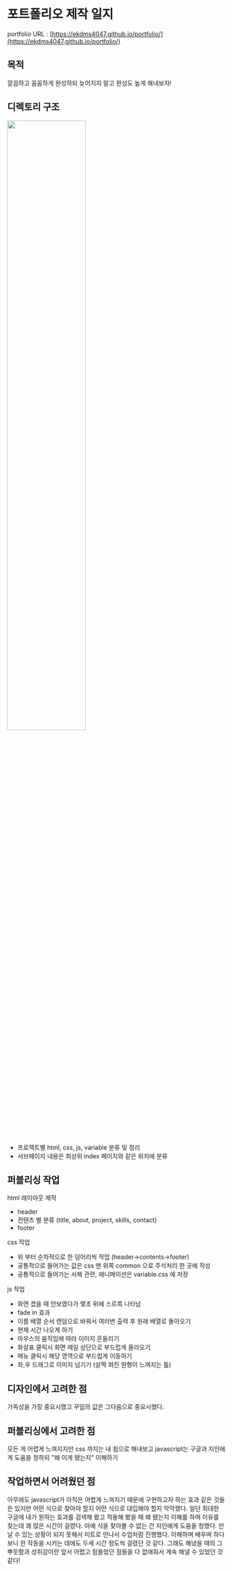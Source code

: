 # 포트폴리오 제작 일지
portfolio URL :  [https://ekdms4047.github.io/portfolio/](https://ekdms4047.github.io/portfolio/)

## 목적
깔끔하고 꼼꼼하게 완성하되 늦어지지 말고 완성도 높게 해내보자!

## 디렉토리 구조
<img width="60%" src="https://github.com/ekdms4047/portfolio/assets/127369419/1dd35ce9-a7fb-4a30-b0ca-4f580edaac88">

- 프로젝트별 html, css, js, variable 분류 및 정리  
- 서브페이지 내용은 최상위 index 페이지와 같은 위치에 분류

## 퍼블리싱 작업

html 레이아웃 제작
- header
- 컨텐츠 별 분류 (title, about, project, skills, contact)
- footer

css 작업
- 위 부터 순차적으로 한 덩어리씩 작업 (header->contents->footer)
- 공통적으로 들어가는 값은 css 맨 위쪽 common 으로 주석처리 한 곳에 작성 
- 공통적으로 들어가는 서체 관련, 애니메이션은 variable.css 에 저장

 js 작업
- 화면 켰을 때 안보였다가 몇초 뒤에 스르륵 나타남
- fade in 효과
- 이름 배열 순서 랜덤으로 바꿔서 여러번 출력 후 원래 배열로 돌아오기
- 현재 시간 나오게 하기
- 마우스의 움직임에 따라 이미지 흔들리기
- 화살표 클릭시 화면 제일 상단으로 부드럽게 올라오기
- 메뉴 클릭시 해당 영역으로 부드럽게 이동하기
- 좌,우 드래그로 이미지 넘기기 (살짝 펴진 원형이 느껴지는 틀)

## 디자인에서 고려한 점
가독성을 가장 중요시했고 꾸밈의 값은 그다음으로 중요시했다.

## 퍼블리싱에서 고려한 점
모든 게 어렵게 느껴지지만 css 까지는 내 힘으로 해내보고 javascript는 구글과 지인에게 도움을 청하되 "왜 이게 됐는지" 이해하기

## 작업하면서 어려웠던 점
아무래도 javascript가 아직은 어렵게 느껴지기 때문에 구현하고자 하는 효과 같은 것들은 있지만 어떤 식으로 찾아야 할지
어떤 식으로 대입해야 할지 막막했다.
일단 최대한 구글에 내가 원하는 효과를 검색해 봤고 적용해 봤을 때 왜 됐는지 이해를 하며 이유를 찾는데 꽤 많은 시간이 걸렸다.
아예 식을 찾아볼 수 없는 건 지인에게 도움을 청했다. 만날 수 있는 상황이 되지 못해서 미트로 만나서 수업처럼 진행했다.
이해하며 배우며 하다 보니 한 작동을 시키는 데에도 두세 시간 정도씩 걸렸던 것 같다.
그래도 해냈을 때의 그 뿌듯함과 성취감이란 앞서 어렵고 힘들었던 점들을 다 없애줘서 계속 해낼 수 있었던 것 같다!
